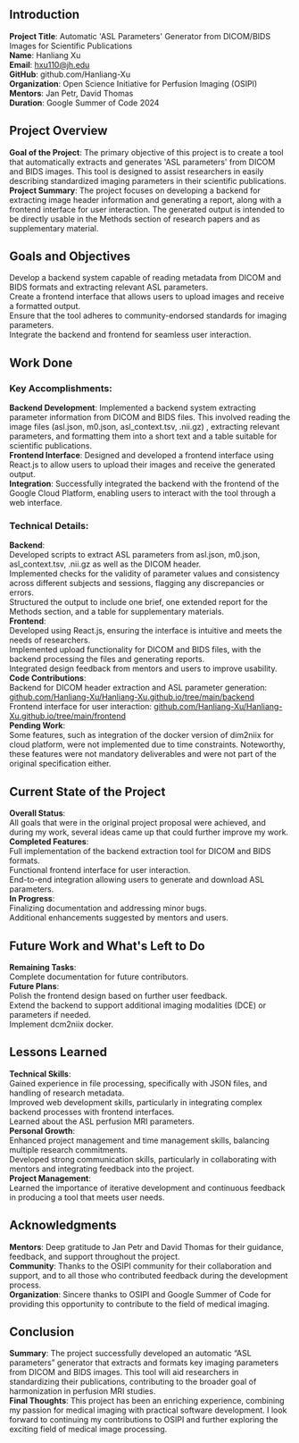 ## Introduction
**Project Title**: Automatic 'ASL Parameters' Generator from DICOM/BIDS Images for Scientific
Publications\
**Name**: Hanliang Xu\
**Email**: hxu110@jh.edu\
**GitHub**: github.com/Hanliang-Xu\
**Organization**: Open Science Initiative for Perfusion Imaging (OSIPI)\
**Mentors**: Jan Petr, David Thomas\
**Duration**: Google Summer of Code 2024

## Project Overview
**Goal of the Project**: The primary objective of this project is to create a tool that
automatically extracts and generates 'ASL parameters' from DICOM and BIDS images. This tool is
designed to assist researchers in easily describing standardized imaging parameters in their
scientific publications.\
**Project Summary**: The project focuses on developing a backend for extracting image header
information and generating a report, along with a frontend interface for user interaction. The
generated output is intended to be directly usable in the Methods section of research papers and
as supplementary material.

## Goals and Objectives
Develop a backend system capable of reading metadata from DICOM and BIDS formats and extracting
relevant ASL parameters.\
Create a frontend interface that allows users to upload images and receive a formatted output.\
Ensure that the tool adheres to community-endorsed standards for imaging parameters.\
Integrate the backend and frontend for seamless user interaction.

## Work Done
### Key Accomplishments:
**Backend Development**: Implemented a backend system extracting parameter information from DICOM
and BIDS files. This involved reading the image files (asl.json, m0.json, asl_context.tsv, .nii.gz)
, extracting relevant parameters, and formatting them into a short text and a table suitable for
scientific publications.\
**Frontend Interface**: Designed and developed a frontend interface using React.js to allow users
to upload their images and receive the generated output.\
**Integration**: Successfully integrated the backend with the frontend of the Google Cloud Platform,
enabling users to interact with the tool through a web interface.
### Technical Details:
**Backend**:\
Developed scripts to extract ASL parameters from asl.json, m0.json, asl_context.tsv, .nii.gz as
well as the DICOM header.\
Implemented checks for the validity of parameter values and consistency across different subjects
and sessions, flagging any discrepancies or errors.\
Structured the output to include one brief, one extended report for the Methods section, and a
table for supplementary materials.\
**Frontend**:\
Developed using React.js, ensuring the interface is intuitive and meets the needs of researchers.\
Implemented upload functionality for DICOM and BIDS files, with the backend processing the files
and generating reports.\
Integrated design feedback from mentors and users to improve usability.\
**Code Contributions**:\
Backend for DICOM header extraction and ASL parameter generation:
[github.com/Hanliang-Xu/Hanliang-Xu.github.io/tree/main/backend](github.com/Hanliang-Xu/Hanliang-Xu.github.io/tree/main/backend)\
Frontend interface for user interaction: [github.com/Hanliang-Xu/Hanliang-Xu.github.io/tree/main/frontend](github.com/Hanliang-Xu/Hanliang-Xu.github.io/tree/main/frontend)\
**Pending Work**:\
Some features, such as integration of the docker version of dim2niix for cloud platform, were
not implemented due to time constraints. Noteworthy, these features were not mandatory
deliverables and were not part of the original specification either. 

## Current State of the Project
**Overall Status**:\
All goals that were in the original project proposal were achieved, and during my work, several
ideas came up that could further improve my work.\
**Completed Features**:\
Full implementation of the backend extraction tool for DICOM and BIDS formats.\
Functional frontend interface for user interaction.\
End-to-end integration allowing users to generate and download ASL parameters.\
**In Progress**:\
Finalizing documentation and addressing minor bugs.\
Additional enhancements suggested by mentors and users.

## Future Work and What's Left to Do
**Remaining Tasks**:\
Complete documentation for future contributors.\
**Future Plans**:\
Polish the frontend design based on further user feedback.\
Extend the backend to support additional imaging modalities (DCE) or parameters if needed.\
Implement dcm2niix docker.

## Lessons Learned
**Technical Skills**:\
Gained experience in file processing, specifically with JSON files, and handling of research
metadata.\
Improved web development skills, particularly in integrating complex backend processes with
frontend interfaces.\
Learned about the ASL perfusion MRI parameters.\
**Personal Growth**:\
Enhanced project management and time management skills, balancing multiple research commitments.\
Developed strong communication skills, particularly in collaborating with mentors and integrating
feedback into the project.\
**Project Management**:\
Learned the importance of iterative development and continuous feedback in producing a tool that
meets user needs.

## Acknowledgments
**Mentors**: Deep gratitude to Jan Petr and David Thomas for their guidance, feedback, and support
throughout the project.\
**Community**: Thanks to the OSIPI community for their collaboration and support, and to all those
who contributed feedback during the development process.\
**Organization**: Sincere thanks to OSIPI and Google Summer of Code for providing this opportunity
to contribute to the field of medical imaging.

## Conclusion
**Summary**: The project successfully developed an automatic “ASL parameters” generator that
extracts and formats key imaging parameters from DICOM and BIDS images. This tool will aid
researchers in standardizing their publications, contributing to the broader goal of harmonization
in perfusion MRI studies.\
**Final Thoughts**: This project has been an enriching experience, combining my passion for medical
imaging with practical software development. I look forward to continuing my contributions to OSIPI
and further exploring the exciting field of medical image processing.